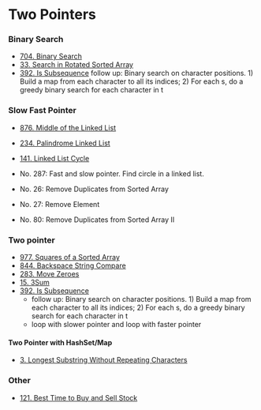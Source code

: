 # Two Pointers

### Binary Search

* [704. Binary Search](https://leetcode.com/problems/binary-search/)
* [33. Search in Rotated Sorted Array](https://leetcode.com/problems/search-in-rotated-sorted-array/)
* ​[392. Is Subsequence](https://leetcode.com/problems/is-subsequence/)​ follow up: Binary search on character positions. 1) Build a map from each character to all its indices; 2) For each s, do a greedy binary search for each character in t

### Slow Fast Pointer

* [876. Middle of the Linked List](https://leetcode.com/problems/middle-of-the-linked-list/)
* [234. Palindrome Linked List](https://leetcode.com/problems/palindrome-linked-list/)
* [141. Linked List Cycle](https://leetcode.com/problems/linked-list-cycle/)
* No. 287: Fast and slow pointer. Find circle in a linked list.



* No. 26: Remove Duplicates from Sorted Array
* No. 27: Remove Element
* No. 80: Remove Duplicates from Sorted Array II

### Two pointer

* [977. Squares of a Sorted Array](https://leetcode.com/problems/squares-of-a-sorted-array/)
* [844. Backspace String Compare](https://leetcode.com/problems/backspace-string-compare/)
* [283. Move Zeroes](https://leetcode.com/problems/move-zeroes/)
* [15. 3Sum](https://leetcode.com/problems/3sum/)
* [392. Is Subsequence](https://leetcode.com/problems/is-subsequence/)
  * follow up: Binary search on character positions. 1) Build a map from each character to all its indices; 2) For each s, do a greedy binary search for each character in t
  * loop with slower pointer and loop with faster pointer

#### Two Pointer with HashSet/Map

* [3. Longest Substring Without Repeating Characters](https://leetcode.com/problems/longest-substring-without-repeating-characters/)





### Other

* [121. Best Time to Buy and Sell Stock](https://leetcode.com/problems/best-time-to-buy-and-sell-stock/)

